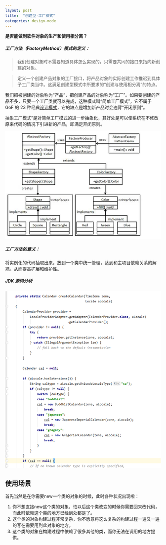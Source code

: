 ```yaml
---
layout: post
title:  "创建型-工厂模式"
categories: design-mode
---
```


**是否能做到软件对象的生产和使用相分离？**

##### 工厂方法（FactoryMethod）模式的定义：

> 我们创建对象时不需要知道具体怎么实现的，只需要共同的接口来指向新创建的对象。

> 定义一个创建产品对象的工厂接口，将产品对象的实际创建工作推迟到具体子工厂类当中。这满足创建型模式中所要求的“创建与使用相分离”的特点。

我们把被创建的对象称为“产品”，把创建产品的对象称为“工厂”。如果要创建的产品不多，只要一个工厂类就可以完成，这种模式叫“简单工厂模式”，它不属于 GoF 的 23 种经典[设计模式](http://c.biancheng.net/design_pattern/)，它的缺点是增加新产品时会违背“开闭原则”。

抽象工厂模式”是对简单工厂模式的进一步抽象化，其好处是可以使系统在不修改原来代码的情况下引进新的产品，即满足开闭原则。

![image-20200411163156928](..\images\image-20200411163156928.png)

##### 工厂方法的意义：

将实例化的代码抽取出来，放到一个类中统一管理，达到和主项目依赖关系的解耦。从而提高扩展和维护性。

##### JDK 源码分析

![image-20200411165204546](..\images\image-20200411165204546.png)

## 使用场景

首先当然是在你需要new一个类的对象的时候，此时各种状况出现啦：

1. 你不想直接new这个类的对象，怕以后这个类改变的时候你需要回来改代码，而此时依赖这个类的地方已经到处都是了。
2. 这个类的对象构建过程非常复杂，你不愿意将这么复杂的构建过程一遍又一遍的写在需要用到此对象的地方。
3. 这个类的对象在构建过程中依赖了很多其他的类，而你无法在调用的地方提供。

 